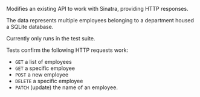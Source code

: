 Modifies an existing API to work with Sinatra, providing HTTP responses.

The data represents multiple employees belonging to a department housed a SQLite database.

Currently only runs in the test suite.

Tests confirm the following HTTP requests work:      

* `GET` a list of employees
* `GET` a specific employee
* `POST` a new employee
* `DELETE` a specific employee
* `PATCH` (update) the name of an employee.
